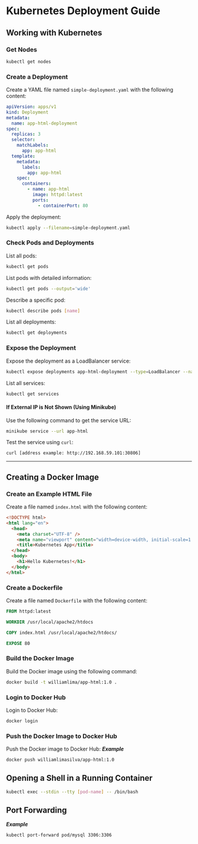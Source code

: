 # Kubernetes Deployment Guide

## Working with Kubernetes

### Get Nodes

```bash
kubectl get nodes
```

### Create a Deployment

Create a YAML file named `simple-deployment.yaml` with the following content:

```yaml
apiVersion: apps/v1
kind: Deployment
metadata:
  name: app-html-deployment
spec:
  replicas: 3
  selector:
    matchLabels:
      app: app-html
  template:
    metadata:
      labels:
        app: app-html
    spec:
      containers:
        - name: app-html
          image: httpd:latest
          ports:
            - containerPort: 80
```

Apply the deployment:

```bash
kubectl apply --filename=simple-deployment.yaml
```

### Check Pods and Deployments

List all pods:

```bash
kubectl get pods
```

List pods with detailed information:

```bash
kubectl get pods --output='wide'
```

Describe a specific pod:

```bash
kubectl describe pods [name]
```

List all deployments:

```bash
kubectl get deployments
```

### Expose the Deployment

Expose the deployment as a LoadBalancer service:

```bash
kubectl expose deployments app-html-deployment --type=LoadBalancer --name=app-html --port=80
```

List all services:

```bash
kubectl get services
```

#### If External IP is Not Shown (Using Minikube)

Use the following command to get the service URL:

```bash
minikube service --url app-html
```

Test the service using `curl`:

```bash
curl [address example: http://192.168.59.101:30806]
```

---

## Creating a Docker Image

### Create an Example HTML File

Create a file named `index.html` with the following content:

```html
<!DOCTYPE html>
<html lang="en">
  <head>
    <meta charset="UTF-8" />
    <meta name="viewport" content="width=device-width, initial-scale=1.0" />
    <title>Kubernetes App</title>
  </head>
  <body>
    <h1>Hello Kubernetes!</h1>
  </body>
</html>
```

### Create a Dockerfile

Create a file named `Dockerfile` with the following content:

```dockerfile
FROM httpd:latest

WORKDIR /usr/local/apache2/htdocs

COPY index.html /usr/local/apache2/htdocs/

EXPOSE 80
```

### Build the Docker Image

Build the Docker image using the following command:

```bash
docker build -t williamlima/app-html:1.0 .
```

### Login to Docker Hub

Login to Docker Hub:

```bash
docker login
```

### Push the Docker Image to Docker Hub

Push the Docker image to Docker Hub:
**_Example_**

```bash
docker push williamlimasilva/app-html:1.0
```

## Opening a Shell in a Running Container

```bash
kubectl exec --stdin --tty [pod-name] -- /bin/bash
```

## Port Forwarding

**_Example_**

```bash
kubectl port-forward pod/mysql 3306:3306
```
